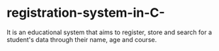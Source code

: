 # registration-system-in-C-
It is an educational system that aims to register, store and search for a student's data through their name, age and course.
